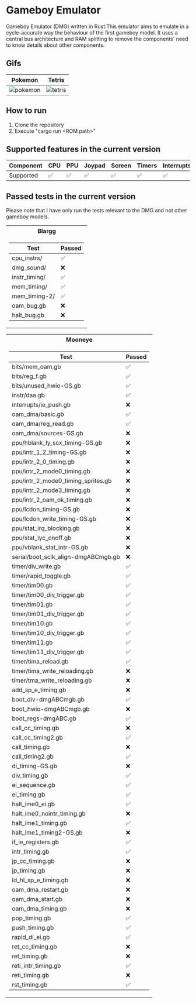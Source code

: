 # Gameboy Emulator

Gameboy Emulator (DMG) written in Rust.This emulator aims to emulate in a cycle-accurate way the behaviour of the first gameboy model.
It uses a central bus architecture and RAM splitting to remove the components' need to know details about other components.

## Gifs

Pokemon|Tetris
--|--
| ![pokemon](https://github.com/rbtms/Gameboy-Emulator/assets/14959143/cdd506ee-380b-4bad-a37a-8f42ea428382) |  ![tetris](https://github.com/rbtms/Gameboy-Emulator/assets/14959143/6a5a3487-45ba-4ef9-b03d-b3038401b72d) |

## How to run

1. Clone the repository
2. Execute "cargo run \<ROM path\>"

## Supported features in the current version
| Component | CPU | PPU | Joypad | Screen | Timers | Interrupts | DMA | MBC1 | MBC2 | MBC3 | MBC5 | Serial  | APU |
|-----------|-----|-----|--------|--------|--------|------------|-----|------|------|------|------|-----|-----|
| Supported | ✅   | ✅   | ✅      | ✅      | ✅      | ✅          | ✅   | ✅    | ✅    | ✅    | ❌    | ❌    | ❌   |

## Passed tests in the current version

Please note that I have only run the tests relevant to the DMG and not other gameboy models.

<table>
<tr><th>Blargg</th>
<tr><td>

| Test          | Passed |
|---------------|--------|
| cpu_instrs/   | ✅     |
| dmg_sound/    | ❌     |
| instr_timing/ | ✅     |
| mem_timing/   | ✅     |
| mem_timing-2/ | ✅     |
| oam_bug.gb    | ❌     |
| halt_bug.gb   | ❌     |

</td></tr> </table>

<table>
<th>Mooneye</th></tr>
</td><td>

| Test          | Passed |
|---------------|--------|
| bits/mem_oam.gb                     | ✅ |
| bits/reg_f.gb                       | ✅ |
| bits/unused_hwio-GS.gb              | ✅ |
| instr/daa.gb                        | ✅ |
| interrupts/ie_push.gb               | ❌ |
| oam_dma/basic.gb                    | ✅ |
| oam_dma/reg_read.gb                 | ✅ |
| oam_dma/sources-GS.gb               | ❌ |
| ppu/hblank_ly_scx_timing-GS.gb      | ❌ |
| ppu/intr_1_2_timing-GS.gb           | ❌ |
| ppu/intr_2_0_timing.gb              | ❌ |
| ppu/intr_2_mode0_timing.gb          | ❌ |
| ppu/intr_2_mode0_timing_sprites.gb  | ❌ |
| ppu/intr_2_mode3_timing.gb          | ❌ |
| ppu/intr_2_oam_ok_timing.gb         | ❌ |
| ppu/lcdon_timing-GS.gb              | ❌ |
| ppu/lcdon_write_timing-GS.gb        | ❌ |
| ppu/stat_irq_blocking.gb            | ❌ |
| ppu/stat_lyc_onoff.gb               | ❌ |
| ppu/vblank_stat_intr-GS.gb          | ❌ |
| serial/boot_sclk_align-dmgABCmgb.gb | ❌ |
| timer/div_write.gb                  | ✅ |
| timer/rapid_toggle.gb               | ✅ |
| timer/tim00.gb                      | ✅ |
| timer/tim00_div_trigger.gb          | ✅ |
| timer/tim01.gb                      | ✅ |
| timer/tim01_div_trigger.gb          | ✅ |
| timer/tim10.gb                      | ✅ |
| timer/tim10_div_trigger.gb          | ✅ |
| timer/tim11.gb                      | ✅ |
| timer/tim11_div_trigger.gb          | ✅ |
| timer/tima_reload.gb                | ✅ |
| timer/tima_write_reloading.gb       | ❌ |
| timer/tma_write_reloading.gb        | ❌ |
| add_sp_e_timing.gb                  | ❌ |
| boot_div-dmgABCmgb.gb               | ✅ |
| boot_hwio-dmgABCmgb.gb              | ❌ |
| boot_regs-dmgABC.gb                 | ✅ |
| call_cc_timing.gb                   | ❌ |
| call_cc_timing2.gb                  | ✅ |
| call_timing.gb                      | ❌ |
| call_timing2.gb                     | ✅ |
| di_timing-GS.gb                     | ❌ |
| div_timing.gb                       | ✅ |
| ei_sequence.gb                      | ✅ |
| ei_timing.gb                        | ✅ |
| halt_ime0_ei.gb                     | ✅ |
| halt_ime0_nointr_timing.gb          | ❌ |
| halt_ime1_timing.gb                 | ✅ |
| halt_ime1_timing2-GS.gb             | ❌ |
| if_ie_registers.gb                  | ✅ |
| intr_timing.gb                      | ✅ |
| jp_cc_timing.gb                     | ❌ |
| jp_timing.gb                        | ❌ |
| ld_hl_sp_e_timing.gb                | ❌ |
| oam_dma_restart.gb                  | ❌ |
| oam_dma_start.gb                    | ❌ |
| oam_dma_timing.gb                   | ❌ |
| pop_timing.gb                       | ✅ |
| push_timing.gb                      | ✅ |
| rapid_di_ei.gb                      | ✅ |
| ret_cc_timing.gb                    | ❌ |
| ret_timing.gb                       | ❌ |
| reti_intr_timing.gb                 | ✅ |
| reti_timing.gb                      | ❌ |
| rst_timing.gb                       | ✅ |

</td></tr> </table>
